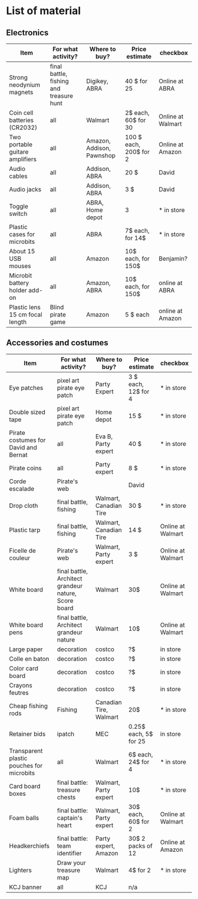 # List of material

## Electronics

|Item                 |                For what activity? | Where to buy?      | Price estimate |checkbox |
| ------------------------ | --------------------------------- | --------------------------------- | ---|---|
|Strong neodynium magnets | final battle, fishing and treasure hunt | Digikey, ABRA | 40 $ for 25|Online at ABRA|
|Coin cell batteries (CR2032) | all | Walmart | 2$ each, 60$ for 30 |Online at Walmart|
|Two portable guitare amplifiers | all | Amazon, Addison, Pawnshop | 100 $ each, 200$ for 2|Online at Amazon|
|Audio cables | all  | Addison, ABRA | 20 $|David|
|Audio jacks | all  | Addison, ABRA | 3 $|David|
|Toggle switch| all |ABRA, Home depot |3|* in store|
|Plastic cases for microbits | all | ABRA | 7$ each, for 14$ |* in store|
| About 15 USB mouses | all | Amazon | 10$ each, for 150$| Benjamin? |
| Microbit battery holder add-on | all | Amazon, ABRA |10$ each, for 150$| online at ABRA|
| Plastic lens 15 cm focal length | Blind pirate game | Amazon|5 $ each | online at Amazon|


## Accessories and costumes

|Item                 |                For what activity? | Where to buy?      | Price estimate |checkbox|
| ------------------------ | --------------------------------- | --------------------------------- | ---|---|
|Eye patches | pixel art pirate eye patch | Party Expert | 3 $ each, 12$ for 4 | * in store |
| Double sized tape | pixel art pirate eye patch | Home depot| 15 $ |* in store|
| Pirate costumes for David and Bernat | all | Eva B, Party expert| 40 $|* in store|
| Pirate coins| all| Party expert| 8 $|* in store|
| Corde escalade | Pirate's web | |David|
| Drop cloth | final battle, fishing | Walmart, Canadian Tire | 30 $|* in store|
| Plastic tarp | final battle, fishing | Walmart, Canadian Tire | 14 $|Online at Walmart|
| Ficelle de couleur | Pirate's web | Walmart, Party expert | 3 $| Online at Walmart|
| White board | final battle, Architect grandeur nature, Score board | Walmart | 30$|Online at Walmart|
| White board pens | final battle, Architect grandeur nature | Walmart | 10$|Online at Walmart|
| Large paper | decoration | costco  | ?$|in store|
| Colle en baton | decoration | costco  | ?$|in store |
| Color card board | decoration | costco  | ?$| in store|
| Crayons feutres | decoration | costco | ?$| in store|
| Cheap fishing rods | Fishing | Canadian Tire, Walmart | 20$ |* in store|
| Retainer bids | ipatch | MEC | 0.25$ each, 5$ for 25 |in store|
| Transparent plastic pouches for microbits| all| Walmart| 6$ each, 24$ for 4|* in store |
| Card board boxes | final battle: treasure chests | Walmart, Party expert| 10$ |* in store|
| Foam balls | final battle: captain's heart | Walmart, Party expert | 30$ each, 60$ for 2 |Online at Walmart|
| Headkerchiefs | final battle: team identifier | Party expert, Amazon | 30$ 2 packs of 12 |Online at Amazon|
| Lighters | Draw your treasure map| Walmart | 4$ for 2| * in store|
|KCJ banner|all| KCJ | n/a | |

